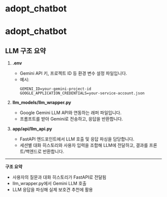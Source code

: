 # adopt_chatbot

# adopt_chatbot

## LLM 구조 요약

1. **.env**
   - Gemini API 키, 프로젝트 ID 등 환경 변수 설정 파일입니다.
   - 예시:
     ```
     GEMINI_ID=your-gemini-project-id
     GOOGLE_APPLICATION_CREDENTIALS=your-service-account.json
     ```

2. **llm_models/llm_wrapper.py**
   - Google Gemini LLM API와 연동하는 래퍼 파일입니다.
   - 프롬프트를 받아 Gemini로 전송하고, 응답을 반환합니다.

3. **app/api/llm_api.py**
   - FastAPI 엔드포인트에서 LLM 호출 및 응답 파싱을 담당합니다.
   - 세션별 대화 히스토리와 사용자 입력을 조합해 LLM에 전달하고, 결과를 프론트/백엔드로 반환합니다.

---

**구조 요약**
- 사용자의 질문과 대화 히스토리가 FastAPI로 전달됨
- llm_wrapper.py에서 Gemini LLM 호출
- LLM 응답을 파싱해 실제 보호견 추천에 활용